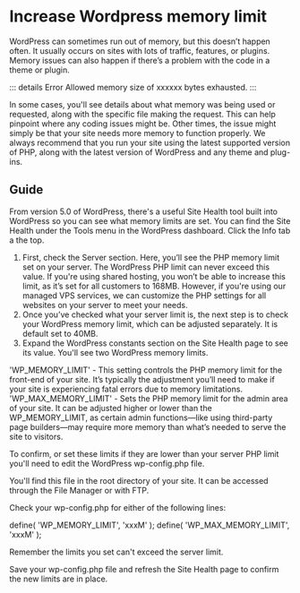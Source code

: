 # Increase Wordpress memory limit


WordPress can sometimes run out of memory, but this doesn’t happen often. It usually occurs on sites with lots of traffic, features, or plugins. 
Memory issues can also happen if there’s a problem with the code in a theme or plugin.

::: details Error
Allowed memory size of xxxxxx bytes exhausted.
:::


In some cases, you'll see details about what memory was being used or requested, along with the specific file making the request. This can help pinpoint where any coding issues might be.
Other times, the issue might simply be that your site needs more memory to function properly. We always recommend that you run your site using the latest supported version of PHP, along with the latest version of WordPress and any theme and plug-ins.


## Guide

From version 5.0 of WordPress, there's a useful Site Health tool built into WordPress so you can see what memory limits are set.
You can find the Site Health under the Tools menu in the WordPress dashboard. Click the Info tab a the top.


1. First, check the Server section. Here, you’ll see the PHP memory limit set on your server. The WordPress PHP limit can never exceed this value. If you're using shared hosting, you won’t be able to increase this limit, as it’s set for all customers to 168MB. However, if you're using our managed VPS services, we can customize the PHP settings for all websites on your server to meet your needs.
2. Once you’ve checked what your server limit is, the next step is to check your WordPress memory limit, which can be adjusted separately. It is default set to 40MB.
3. Expand the WordPress constants section on the Site Health page to see its value. You'll see two WordPress memory limits.


'WP_MEMORY_LIMIT' - This setting controls the PHP memory limit for the front-end of your site. It’s typically the adjustment you’ll need to make if your site is experiencing fatal errors due to memory limitations.
​'WP_MAX_MEMORY_LIMIT' - Sets the PHP memory limit for the admin area of your site. It can be adjusted higher or lower than the WP_MEMORY_LIMIT, as certain admin functions—like using third-party page builders—may require more memory than what’s needed to serve the site to visitors.



To confirm, or set these limits if they are lower than your server PHP limit you'll need to edit the WordPress wp-config.php file.



You'll find this file in the root directory of your site. It can be accessed through the File Manager or with FTP.



Check your wp-config.php for either of the following lines:



define( 'WP_MEMORY_LIMIT', 'xxxM' );
​define( 'WP_MAX_MEMORY_LIMIT', 'xxxM' );



Remember the limits you set can't exceed the server limit.




Save your wp-config.php file and refresh the Site Health page to confirm the new limits are in place.
